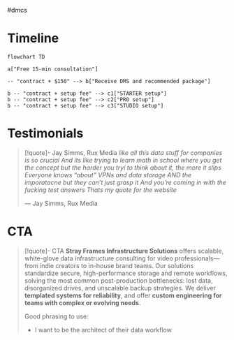 #dmcs
# Timeline

```mermaid
flowchart TD

a["Free 15-min consultation"]

-- "contract + $150" --> b["Receive DMS and recommended package"]

b -- "contract + setup fee" --> c1["STARTER setup"]
b -- "contract + setup fee" --> c2["PRO setup"]
b -- "contract + setup fee" --> c3["STUDIO setup"]
```

# Testimonials

> [!quote]- Jay Simms, Rux Media
> *like all this data stuff for companies is so crucial* 
> *And its like trying to learn math in school where you get the concept but the harder you tryi to think about it, the more it slips* 
> *Everyone knows “about” VPNs and data storage AND the imporatacne but they can’t just grasp it*
> *And you’re coming in with the fucking test answers* 
> *Thats my quote for the website* 
> 
> — Jay Simms, Rux Media

# CTA

> [!quote]- CTA
> **Stray Frames Infrastructure Solutions** offers scalable, white-glove data infrastructure consulting for video professionals—from indie creators to in-house brand teams. Our solutions standardize secure, high-performance storage and remote workflows, solving the most common post-production bottlenecks: lost data, disorganized drives, and unscalable backup strategies. We deliver **templated systems for reliability**, and offer **custom engineering for teams with complex or evolving needs**.
> 
> Good phrasing to use:
> - I want to be the architect of their data workflow